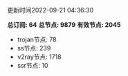 更新时间2022-09-21 04:36:30

**总订阅: 64**
**总节点: 9879**
**有效节点: 2045**
- trojan节点: 78
- ss节点: 239
- v2ray节点: 1718
- ssr节点: 10
